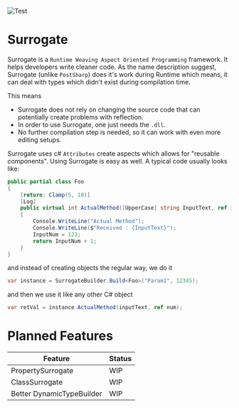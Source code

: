 ![Test](https://github.com/AnmolSinha1201/Surrogate/workflows/Test/badge.svg?branch=master)
# Surrogate
Surrogate is a `Runtime Weaving Aspect Oriented Programming` framework. It helps developers write cleaner code. As the name description suggest, Surrogate (unlike `PostSharp`) does it's work during Runtime which means, it can deal with types which didn't exist during compilation time.

This means
- Surrogate does not rely on changing the source code that can potentially create problems with reflection.
- In order to use Surrogate, one just needs the `.dll`.
- No further compilation step is needed, so it can work with even more editing setups.

Surrogate uses c# `Attributes` create aspects which allows for "reusable components".
Using Surrogate is easy as well. A typical code usually looks like:
```cs
public partial class Foo
{
	[return: Clamp(5, 10)]
	[Log]
	public virtual int ActualMethod([UpperCase] string InputText, ref int InputNum)
	{
		Console.WriteLine("Actual Method");
		Console.WriteLine($"Received : {InputText}");
		InputNum = 123;
		return InputNum + 1;
	}
}
```

and instead of creating objects the regular way, we do it
```cs
var instance = SurrogateBuilder.Build<Foo>("Param1", 12345);
```

and then we use it like any other C# object
```cs
var retVal = instance.ActualMethod(inputText, ref num);
```

# Planned Features
Feature| Status
---|---
PropertySurrogate|WIP
ClassSurrogate|WIP
Better DynamicTypeBuilder|WIP

